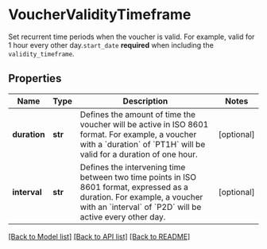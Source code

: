 # VoucherValidityTimeframe

Set recurrent time periods when the voucher is valid. For example, valid for 1 hour every other day.`start_date` **required** when including the `validity_timeframe`.

## Properties
Name | Type | Description | Notes
------------ | ------------- | ------------- | -------------
**duration** | **str** | Defines the amount of time the voucher will be active in ISO 8601 format. For example, a voucher with a &#x60;duration&#x60; of &#x60;PT1H&#x60; will be valid for a duration of one hour. | [optional] 
**interval** | **str** | Defines the intervening time between two time points in ISO 8601 format, expressed as a duration. For example, a voucher with an &#x60;interval&#x60; of &#x60;P2D&#x60; will be active every other day. | [optional] 

[[Back to Model list]](../README.md#documentation-for-models) [[Back to API list]](../README.md#documentation-for-api-endpoints) [[Back to README]](../README.md)


